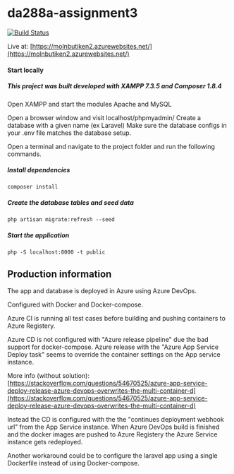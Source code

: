 # da288a-assignment3

[![Build Status](https://dev.azure.com/ag8190/molnbutiken/_apis/build/status/Alexloof.da288a-assignment3?branchName=master)](https://dev.azure.com/ag8190/molnbutiken/_build/latest?definitionId=1&branchName=master)

Live at: [https://molnbutiken2.azurewebsites.net/](https://molnbutiken2.azurewebsites.net/)

#### Start locally

##### This project was built developed with XAMPP 7.3.5 and Composer 1.8.4

Open XAMPP and start the modules Apache and MySQL

Open a browser window and visit localhost/phpmyadmin/
Create a database with a given name (ex Laravel)
Make sure the database configs in your .env file matches the database setup.

Open a terminal and navigate to the project folder and run the following commands.

##### Install dependencies

```
composer install
```

##### Create the database tables and seed data

```
php artisan migrate:refresh --seed
```

##### Start the application

```
php -S localhost:8000 -t public
```

## Production information

The app and database is deployed in Azure using Azure DevOps.

Configured with Docker and Docker-compose.

Azure CI is running all test cases before building and pushing containers to Azure Registery.

Azure CD is not configured with "Azure release pipeline" due the bad support for docker-compose.
Azure release with the "Azure App Service Deploy task" seems to override the container settings on the App service instance.

More info (without solution): [https://stackoverflow.com/questions/54670525/azure-app-service-deploy-release-azure-devops-overwrites-the-multi-container-d](https://stackoverflow.com/questions/54670525/azure-app-service-deploy-release-azure-devops-overwrites-the-multi-container-d)

Instead the CD is configured with the the "continues deployment webhook url" from the App Service instance. When Azure DevOps build is finished and the docker images are pushed to Azure Registery the Azure Service instance gets redeployed.

Another workaround could be to configure the laravel app using a single Dockerfile instead of using Docker-compose.
